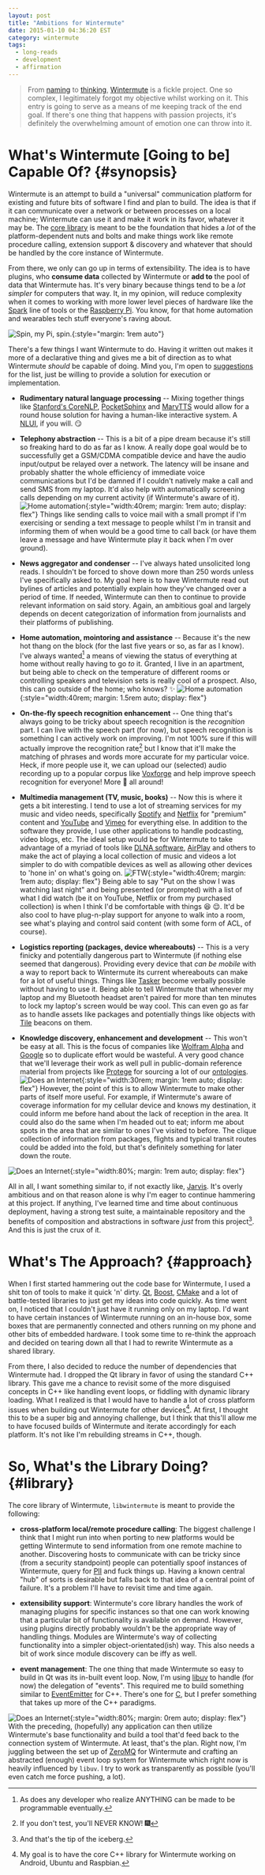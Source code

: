 ```yaml
---
layout: post
title: "Ambitions for Wintermute"
date: 2015-01-10 04:36:20 EST
category: wintermute
tags:
  - long-reads
  - development
  - affirmation
---
```


> From [naming](/weblog/wintermutes-the-name/) to
> [thinking](/weblog/the-idea-behind-wintermute/),
> [Wintermute][] is a fickle project. One so complex, I legitimately forgot my
> objective whilst working on it. This entry is going to serve as a means of me
> keeping track of the end goal. If there's one thing that happens with
> passion projects, it's definitely the overwhelming amount of emotion one can
> throw into it.

# What's Wintermute [Going to be] Capable Of? {#synopsis}

Wintermute is an attempt to build a "universal" communication platform for
existing and future bits of software I find and plan to build. The idea is
that if it can communicate over a network or between processes on a local
machine; Wintermute can use it and make it work in its favor, whatever it may
be. The [core library][wintermute] is meant to be the foundation that hides a
_lot_ of the platform-dependent nuts and bolts and make things work like
remote procedure calling, extension support & discovery and whatever that
should be handled by the core instance of Wintermute.

From there, we only can go up in terms of extensibility. The idea is to have
plugins, who **consume data** collected by Wintermute or **add to** the pool
of data that Wintermute has. It's very binary because things tend to be a _lot
simpler_ for computers that way. It, in my opinion, will reduce complexity
when it comes to working with more lower level pieces of hardware like the
[Spark][sparkio] line of tools or the [Raspberry Pi][rpi]. You know, for that
home automation and wearables tech stuff everyone's raving about.

![Spin, my Pi, spin.](/images/rpi-rotate.gif){:style="margin: 1rem auto"}

There's a few things I want Wintermute to do. Having it written out makes it
more of a declarative thing and gives me a bit of direction as to what
Wintermute _should_ be capable of doing. Mind you, I'm open to
[suggestions](#comments) for the list, just be willing to provide a solution
for execution or implementation.

  * **Rudimentary natural language processing** -- Mixing together things like
  [Stanford's CoreNLP][corenlp], [PocketSphinx][cmusphinx] and
  [MaryTTS][marytts] would allow for a round house solution for having
  a human-like interactive system. A [NLUI][], if you will.
  :smirk:

  * **Telephony abstraction** -- This is a bit of a pipe dream because it's
  still so freaking hard to do as far as I know. A really dope goal would be
  to successfully get a GSM/CDMA compatible device and have the audio
  input/output be relayed over a network. The latency will be insane and
  probably shatter the whole efficiency of immediate voice communications but
  I'd be damned if I couldn't natively make a call and send SMS from my
  laptop. It'd also help with automatically screening calls depending on my
  current activity (if Wintermute's aware of it).
  ![Home automation](/images/im3-rdj-robe.gif){:style="width:40rem; margin: 1rem auto; display: flex"}
  Things like sending calls to voice mail with a small prompt if I'm exercising
  or sending a text message to people whilst I'm in transit and informing them
  of when would be a good time to call back (or have them leave a message
  and have Wintermute play it back when I'm over ground).

  * **News aggregator and condenser** -- I've always hated unsolicited long
  reads. I shouldn't be forced to shove down more than 250 words unless I've
  specifically asked to. My goal here is to have Wintermute read out bylines
  of articles and potentially explain how they've changed over a period of
  time. If needed, Wintermute can then to continue to provide relevant
  information on said story. Again, an ambitious goal and largely depends on
  decent categorization of information from journalists and their platforms of
  publishing.

  * **Home automation, mointoring and assistance** -- Because it's the new hot
  thang on the block (for the last five years or so, as far as I know). I've
  always wanted[^3] a means of viewing the status of everything at home
  without really having to go _to_ it. Granted, I live in an apartment, but
  being able to check on the temperature of different rooms or controlling
  speakers and television sets is really cool of a prospect. Also, this can go
  outside of the home; who knows? :sparkles:
  ![Home automation](/images/lame-home-automation.gif){:style="width:40rem; margin: 1.5rem auto; display: flex"}

  * **On-the-fly speech recognition enhancement** -- One thing that's always
  going to be tricky about speech recognition is the _recognition_ part. I can
  live with the speech part (for now), but speech recognition is something I
  can actively work on improving. I'm not 100% sure if this will actually
  improve the recognition rate[^4] but I know that it'll make the matching of
  phrases and words more accurate for my particular voice. Heck, if more
  people use it, we can upload our (selected) audio recording up to a popular
  corpus like [Voxforge][] and help improve speech recognition for everyone!
  More :beers: all around!

  * **Multimedia management (TV, music, books)** -- Now this is where it gets
  a bit interesting. I tend to use a lot of streaming services for my music
  and video needs, specifically [Spotify][] and [Netflix][] for "premium"
  content and [YouTube][] and [Vimeo][] for everything else. In addition to
  the software they provide, I use other applications to handle podcasting,
  video blogs, etc. The ideal setup would be for Wintermute to take advantage
  of a myriad of tools like [DLNA software][], [AirPlay][] and others to make
  the act of playing a local collection of music and videos a lot simpler
  to do with compatible devices as well as allowing other devices to 'hone in'
  on what's going on.
  ![FTW](/images/rdj-deal-with-it.gif){:style="width:40rem; margin: 1rem auto; display: flex"}
  Being able to say "Put on the show I was watching last
  night" and being presented (or prompted) with a list of what I did watch
  (be it on YouTube, Netflix or from my purchased collection) is when I
  think I'd be comfortable with things :laughing: :relieved:. It'd be also
  cool to have plug-n-play support for anyone to walk into a room, see what's
  playing and control said content (with some form of ACL, of course).

  * **Logistics reporting (packages, device whereabouts)** -- This is a very
  finicky and potentially dangerous part to Wintermute (if nothing else seemed
  that dangerous). Providing every device that _can be mobile_ with a way to
  report back to Wintermute its current whereabouts can make for a lot of
  useful things. Things like [Tasker][] become verbally possible without having
  to use it. Being able to tell Wintermute that whenever my laptop and my
  Bluetooth headset aren't paired for more than ten minutes to lock my
  laptop's screen would be way cool. This can even go as far as to handle
  assets like packages and potentially things like objects with [Tile][]
  beacons on them.

  * **Knowledge discovery, enhancement and development** -- This won't be easy
  at all. This is the focus of companies like [Wolfram Alpha][] and [Google][]
  so to duplicate effort would be wasteful. A very good chance that we'll
  leverage their work as well pull in public-domain reference material from
  projects like [Protege][owl] for sourcing a lot of our [ontologies][].
  ![Does an Internet](/images/brb-downloading-the-internet.gif){:style="width:30rem; margin: 1rem auto; display: flex"}
  However, the point of this is to allow Wintermute to make other parts of
  itself more useful. For example, if Wintermute's aware of coverage
  information for my cellular device and knows my destination, it could inform
  me before hand about the lack of reception in the area. It could also do the
  same when I'm headed out to eat; inform me about spots in the area that are
  similar to ones I've visited to before. The clique collection of information
  from packages, flights and typical transit routes could be added into the
  fold, but that's definitely something for later down the route.

![Does an Internet](/images/rdj-im3-haul-suit.gif){:style="width:80%; margin: 1rem auto; display: flex"}

All in all, I want something similar to, if not exactly like, [Jarvis][]. It's
overly ambitious and on that reason alone is why I'm eager to continue
hammering at this project. If anything, I've learned time and time about
continuous deployment, having a strong test suite, a maintainable repository
and the benefits of composition and abstractions in software _just_ from this
project[^1]. And this is just the crux of it.

# What's The Approach? {#approach}

When I first started hammering out the code base for Wintermute, I used a shit
ton of tools to make it quick 'n' dirty. [Qt][], [Boost][], [CMake][] and a lot of
battle-tested libraries to just get my ideas into code quickly. As time went
on, I noticed that I couldn't just have it running only on my laptop. I'd want
to have certain instances of Wintermute running on an in-house box, some
boxes that are permanently connected and others running on my phone and other
bits of embedded hardware. I took some time to re-think the approach and
decided on tearing down all that I had to rewrite Wintermute as a shared
library.

From there, I also decided to reduce the number of dependencies that
Wintermute had. I dropped the Qt library in favor of using the standard
C++ library. This gave me a chance to revisit some of the more disguised
concepts in C++ like handling event loops, or fiddling with dynamic library
loading. What I realized is that I would have to handle a lot of cross
platform issues when building out Wintermute for other devices[^2]. At first,
I thought this to be a super big and annoying challenge, but I think that
this'll allow me to have focused builds of Wintermute and iterate accordingly
for each platform. It's not like I'm rebuilding streams in C++, though.

# So, What's the Library Doing? {#library}

The core library of Wintermute, `libwintermute` is meant to provide the
following:

  * **cross-platform local/remote procedure calling**: The biggest challenge
  I think that I might run into when porting to new platforms would be getting
  Wintermute to send information from one remote machine to another. Discovering
  hosts to communicate with can be tricky since (from a security standpoint)
  people can potentially spoof instances of Wintermute, query for [PII][]
  and fuck things up. Having a known central "hub" of sorts is desirable
  but falls back to that idea of a central point of failure. It's a problem
  I'll have to revisit time and time again.

  * **extensibility support**: Wintermute's core library handles the work of
  managing plugins for specific instances so that one can work knowing that a
  particular bit of functionality is available on demand. However, using
  plugins directly probably wouldn't be the appropriate way of handling
  things. Modules are Wintermute's way of collecting functionality into a
  simpler object-orientated(ish) way. This also needs a bit of work since
  module discovery can be iffy as well.

  * **event management**: The one thing that made Wintermute so easy to build
  in Qt was its in-built event loop. Now, I'm using [libuv][] to handle (for
  now) the delegation of "events". This required me to build something similar
  to [EventEmitter][] for C++. There's one for [C][uvemitter], but I prefer
  something that takes up more of the C++ paradigms.

![Does an Internet](/images/im1-jericho.gif){:style="width:80%; margin: 0rem auto; display: flex"}
With the preceding, (hopefully) any application can then utilize
Wintermute's base functionality and build a tool that'd feed back to
the connection system of Wintermute. At least, that's the plan. Right now,
I'm juggling between the set up of [ZeroMQ][] for Wintermute and crafting
an abstracted (enough) event loop system for Wintermute which right now
is heavily influenced by `libuv`. I try to work as transparently as possible
(you'll even catch me force pushing, a lot).

[wintermute]: https://github.com/jalcine/wintermute
[akonadi]: http://kde.org
[pocketsphinx]: http://sourceforge.net
[mitie]: https://github.com/mit-nlp/MITIE
[scnlp]: http://nlp.stanford.edu/software/index.shtml
[pii]: http://www.wikiwand.com/en/Personally_identifiable_information
[libuv]: https://github.com/libuv/libuv
[EventEmitter]: http://nodejs.org/api/events.html
[uvemitter]: https://github.com/jwerle/uv-emitter
[sparkio]: https://www.spark.io/
[rpi]: http://www.raspberrypi.org/products/model-b-plus/
[corenlp]: https://github.com/stanfordnlp/CoreNLP
[cmusphinx]: http://cmusphinx.sourceforge.net
[marytts]: http://mary.dfki.de/
[nlui]: http://www.wikiwand.com/en/Natural_language_user_interface
[youtube]: https://www.youtube.com/user/TheJackyalcine
[vimeo]: https://vimeo.com/jackyalcine
[spotify]: https://play.spotify.com/user/122054255
[netflix]: https://netflix.com
[voxforge]: http://www.voxforge.org/
[airplay]: https://github.com/juhovh/shairplay
[dlna software]: http://sourceforge.net/projects/minidlna/
[tasker]: https://play.google.com/store/apps/details?id=net.dinglisch.android.taskerm
[tile]: https://www.thetileapp.com/
[wolfram alpha]: http://www.wolframalpha.com/
[owl]: http://protegewiki.stanford.edu/wiki/Protege_Ontology_Library
[google]: http://www.google.com/insidesearch/features/search/knowledge.html
[ontologies]: https://duckduckgo.com/Ontology_%28information_science%29?ia=about
[jarvis]: https://duckduckgo.com/Edwin_Jarvis?ia=about
[qt]: http://www.qt.io/
[boost]: http://www.boost.org
[cmake]: http://www.cmake.org
[zeromq]: http://zeromq.org
[^1]: And that's the tip of the iceberg.
[^2]: My goal is to have the core C++ library for Wintermute working on Android, Ubuntu and Raspbian.
[^3]: As does any developer who realize ANYTHING can be made to be programmable eventually.
[^4]: If you don't test, you'll NEVER KNOW! :fireworks:
